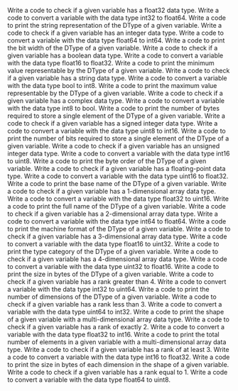Write a code to check if a given variable has a float32 data type.
Write a code to convert a variable with the data type int32 to float64.
Write a code to print the string representation of the DType of a given variable.
Write a code to check if a given variable has an integer data type.
Write a code to convert a variable with the data type float64 to int64.
Write a code to print the bit width of the DType of a given variable.
Write a code to check if a given variable has a boolean data type.
Write a code to convert a variable with the data type float16 to float32.
Write a code to print the minimum value representable by the DType of a given variable.
Write a code to check if a given variable has a string data type.
Write a code to convert a variable with the data type bool to int8.
Write a code to print the maximum value representable by the DType of a given variable.
Write a code to check if a given variable has a complex data type.
Write a code to convert a variable with the data type int8 to bool.
Write a code to print the number of bytes required to store a single element of the DType of a given variable.
Write a code to check if a given variable has a signed integer data type.
Write a code to convert a variable with the data type uint8 to int16.
Write a code to print the number of bits required to store a single element of the DType of a given variable.
Write a code to check if a given variable has an unsigned integer data type.
Write a code to convert a variable with the data type int16 to uint8.
Write a code to print the byte order of the DType of a given variable.
Write a code to check if a given variable has a floating-point data type.
Write a code to convert a variable with the data type uint16 to float32.
Write a code to print the base name of the DType of a given variable.
Write a code to check if a given variable has a 1-dimensional array data type.
Write a code to convert a variable with the data type float32 to uint16.
Write a code to print the full name of the DType of a given variable.
Write a code to check if a given variable has a 2-dimensional array data type.
Write a code to convert a variable with the data type int64 to float64.
Write a code to print the machine format of the DType of a given variable.
Write a code to check if a given variable has a 3-dimensional array data type.
Write a code to convert a variable with the data type float16 to uint32.
Write a code to print the type category of the DType of a given variable.
Write a code to check if a given variable has a 4-dimensional array data type.
Write a code to convert a variable with the data type uint32 to float16.
Write a code to print the size in bytes of the DType of a given variable.
Write a code to check if a given variable has a rank greater than 4.
Write a code to convert a variable with the data type int32 to uint64.
Write a code to print the number of dimensions of the DType of a given variable.
Write a code to check if a given variable has a rank less than 3.
Write a code to convert a variable with the data type uint64 to int32.
Write a code to print the shape of a given variable with a multi-dimensional array data type.
Write a code to check if a given variable has a rank of exactly 2.
Write a code to convert a variable with the data type float32 to int16.
Write a code to print the total number of elements in a given variable with a multi-dimensional array data type.
Write a code to check if a given variable has a rank of at least 3.
Write a code to convert a variable with the data type int16 to float32.
Write a code to print the size in bytes of each dimension in the shape of a given variable.
Write a code to check if a given variable has a rank equal to 1.
Write a code to convert a variable with the data type float64 to uint8.
